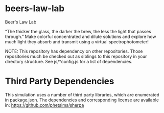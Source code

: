 beers-law-lab
=============

Beer's Law Lab

“The thicker the glass, the darker the brew, the less the light that passes through.”
Make colorful concentrated and dilute solutions and explore
how much light they absorb and transmit using a virtual spectrophotometer!

NOTE: This repository has dependency on other repositories. Those repositories
much be checked out as siblings to this repository in your directory structure.
See js/*config.js for a list of dependencies.

Third Party Dependencies
=============

This simulation uses a number of third party libraries, which are enumerated in package.json.
The dependencies and corresponding license are available in: https://github.com/phetsims/sherpa